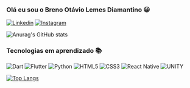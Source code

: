 ### Olá eu sou o Breno Otávio Lemes Diamantino 😀

[![Linkedin](https://img.shields.io/badge/LinkedIn-0077B5?style=for-the-badge&logo=linkedin&logoColor=white)](https://www.linkedin.com/in/breno-lemes-3879b8251/)
[![Instagram](https://img.shields.io/badge/Instagram-E4405F?style=for-the-badge&logo=instagram&logoColor=white)](https://www.instagram.com/lemesdiamantino/)


![Anurag's GitHub stats](https://github-readme-stats.vercel.app/api?username=BrenoLemesD&show_icons=true&theme=dracula)

### Tecnologias em aprendizado 📚

![Dart](https://img.shields.io/badge/Dart-0175C2?style=for-the-badge&logo=dart&logoColor=white)
![Flutter](https://img.shields.io/badge/Flutter-02569B?style=for-the-badge&logo=flutter&logoColor=white)
![Python](https://img.shields.io/badge/Python-3776AB?style=for-the-badge&logo=python&logoColor=white)
![HTML5](https://img.shields.io/badge/HTML5-E34F26?style=for-the-badge&logo=html5&logoColor=white)
![CSS3](https://img.shields.io/badge/CSS3-1572B6?style=for-the-badge&logo=css3&logoColor=white)
![React Native](https://img.shields.io/badge/React_Native-20232A?style=for-the-badge&logo=react&logoColor=61DAFB)
![UNITY](https://img.shields.io/badge/Unity-100000?style=for-the-badge&logo=unity&logoColor=white)

[![Top Langs](https://github-readme-stats.vercel.app/api/top-langs/?username=BrenoLemesD&layout=compact)](https://github.com/anuraghazra/github-readme-stats)
